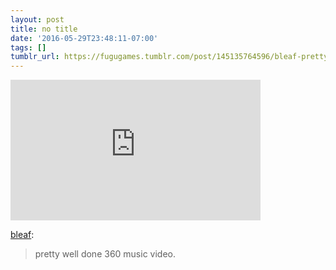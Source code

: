 ```yaml
---
layout: post
title: no title
date: '2016-05-29T23:48:11-07:00'
tags: []
tumblr_url: https://fugugames.tumblr.com/post/145135764596/bleaf-pretty-well-done-360-music-video
---
```

<iframe width="400" height="225" id="youtube_iframe" src="https://www.youtube.com/embed/WqCH4DNQBUA?feature=oembed&amp;enablejsapi=1&amp;origin=https://safe.txmblr.com&amp;wmode=opaque" frameborder="0" allow="accelerometer; autoplay; encrypted-media; gyroscope; picture-in-picture" allowfullscreen></iframe>  

[bleaf](http://www.spiraloid.net/post/145028141389/pretty-well-done-360-music-video):

> pretty well done 360 music video.

